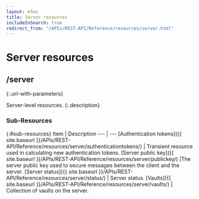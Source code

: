 ```yaml
---
layout: mfws
title: Server resources
includeInSearch: true
redirect_from: "/APIs/REST-API/Reference/resources/server.html"
---
```


# Server resources

## /server
{:.url-with-parameters}

Server-level resources. 
{:.description}

### Sub-Resources

{:#sub-resources}
Item | Description
--- | ---
[Authentication tokens]({{ site.baseurl }}/APIs/REST-API/Reference/resources/server/authenticationtokens/) | Transient resource used in calculating new authentication tokens. 
[Server public key]({{ site.baseurl }}/APIs/REST-API/Reference/resources/server/publickey/) |The server public key used to secure messages between the client and the server. 
[Server status]({{ site.baseurl }}/APIs/REST-API/Reference/resources/server/status/) | Server status. 
[Vaults]({{ site.baseurl }}/APIs/REST-API/Reference/resources/server/vaults/) | Collection of vaults on the server. 